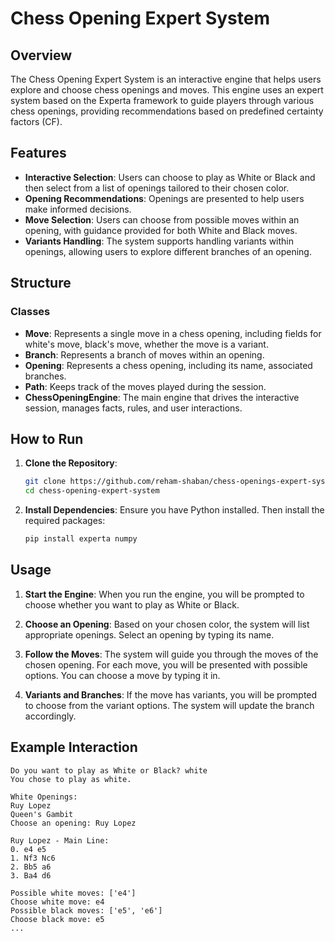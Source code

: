 # Chess Opening Expert System

## Overview

The Chess Opening Expert System is an interactive engine that helps users explore and choose chess openings and moves. This engine uses an expert system based on the Experta framework to guide players through various chess openings, providing recommendations based on predefined certainty factors (CF).

## Features

- **Interactive Selection**: Users can choose to play as White or Black and then select from a list of openings tailored to their chosen color.
- **Opening Recommendations**: Openings are presented to help users make informed decisions.
- **Move Selection**: Users can choose from possible moves within an opening, with guidance provided for both White and Black moves.
- **Variants Handling**: The system supports handling variants within openings, allowing users to explore different branches of an opening.

## Structure

### Classes

- **Move**: Represents a single move in a chess opening, including fields for white's move, black's move, whether the move is a variant.
- **Branch**: Represents a branch of moves within an opening.
- **Opening**: Represents a chess opening, including its name, associated branches.
- **Path**: Keeps track of the moves played during the session.
- **ChessOpeningEngine**: The main engine that drives the interactive session, manages facts, rules, and user interactions.

## How to Run

1. **Clone the Repository**:
    ```sh
    git clone https://github.com/reham-shaban/chess-openings-expert-system
    cd chess-opening-expert-system
    ```

2. **Install Dependencies**:
    Ensure you have Python installed. Then install the required packages:
    ```sh
    pip install experta numpy
    ```

## Usage

1. **Start the Engine**:
    When you run the engine, you will be prompted to choose whether you want to play as White or Black.

2. **Choose an Opening**:
    Based on your chosen color, the system will list appropriate openings. Select an opening by typing its name.

3. **Follow the Moves**:
    The system will guide you through the moves of the chosen opening. For each move, you will be presented with possible options. You can choose a move by typing it in.

4. **Variants and Branches**:
    If the move has variants, you will be prompted to choose from the variant options. The system will update the branch accordingly.

## Example Interaction

```
Do you want to play as White or Black? white
You chose to play as white.

White Openings:
Ruy Lopez
Queen's Gambit
Choose an opening: Ruy Lopez

Ruy Lopez - Main Line:
0. e4 e5 
1. Nf3 Nc6 
2. Bb5 a6
3. Ba4 d6

Possible white moves: ['e4']
Choose white move: e4
Possible black moves: ['e5', 'e6']
Choose black move: e5
...
```
